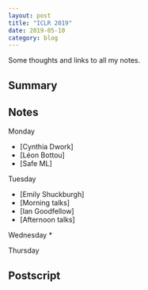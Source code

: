 ```yaml
---
layout: post
title: "ICLR 2019"
date: 2019-05-10
category: blog
---
```


Some thoughts and links to all my notes.

## Summary


## Notes

Monday
* [Cynthia Dwork]
* [Léon Bottou]
* [Safe ML]

Tuesday
* [Emily Shuckburgh]
* [Morning talks]
* [Ian Goodfellow]
* [Afternoon talks]

Wednesday
* 

Thursday


## Postscript


